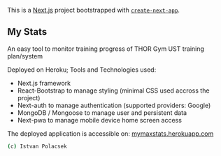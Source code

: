 This is a [Next.js](https://nextjs.org/) project bootstrapped with [`create-next-app`](https://github.com/vercel/next.js/tree/canary/packages/create-next-app).

## My Stats

An easy tool to monitor training progress of THOR Gym UST training plan/system

Deployed on Heroku;
Tools and Technologies used:
- Next.js framework
- React-Bootstrap to manage styling (minimal CSS used accross the project)
- Next-auth to manage authentication (supported providers: Google)
- MongoDB / Mongoose to manage user and persistent data
- Next-pwa to manage mobile device home screen access

The deployed application is accessible on:
[mymaxstats.herokuapp.com](https://mymaxstats.herokuapp.com)

```bash
(c) Istvan Polacsek
```
